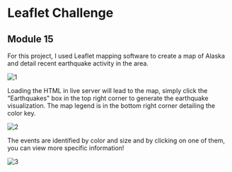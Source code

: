 # Leaflet Challenge
## Module 15

For this project, I used Leaflet mapping software to create a map of Alaska and detail recent earthquake activity in the area.

![1](https://github.com/hdkronke/leaflet-challenge/assets/117773492/157378b2-543c-4311-bd97-c60ff76fbf56)

Loading the HTML in live server will lead to the map, simply click the "Earthquakes" box in the top right corner to generate the earthquake visualization.
The map legend is in the bottom right corner detailing the color key.

![2](https://github.com/hdkronke/leaflet-challenge/assets/117773492/ee1f545c-e9f5-4f7b-9a41-dd42d1ad263f)

The events are identified by color and size and by clicking on one of them, you can view more specific information!

![3](https://github.com/hdkronke/leaflet-challenge/assets/117773492/f5bedcd0-21f2-4b9b-a1df-45b418a2eae8)
